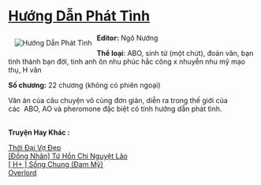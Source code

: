 <a href="https://utruyen.com/huong-dan-phat-tinh/18523/" title="Hướng Dẫn Phát Tình"><h1>Hướng Dẫn Phát Tình</h1></a><div style="display:table"><img align="right" style="float: left; padding: 10px;" src="https://utruyen.com/images/story/200x260/huong-dan-phat-tinh.jpg" alt="Hướng Dẫn Phát Tình"><b>Editor:</b> Ngô Nướng<p></p><b>Thể loại</b>: ABO, sinh tử (một chút), đoản văn, bạn tình thành bạn đời, tinh anh ôn nhu phúc hắc công x nhuyễn nhu mỹ mạo thụ, H văn<p></p><b>Số chương:</b> 22 chương (không có phiên ngoại)<p></p>Văn án của câu chuyện vô cùng đơn giản, diễn ra trong thế giới của các  ABO, AO và pheromone đặc biệt có tính hướng dẫn phát tình.</div><p><br><b>Truyện Hay Khác :</b></p><a href="https://utruyen.com/thoi-dai-vo-dep/18507/" alt="Thời Đại Vợ Đẹp">Thời Đại Vợ Đẹp</a><br/><a href="https://github.com/quanluxury/ngontinh_sac/tree/master/truyenhay/18559/" alt="[Đồng Nhân] Tứ Hồn Chi Nguyệt Lão">[Đồng Nhân] Tứ Hồn Chi Nguyệt Lão</a><br/><a href="https://dammyh.wordpress.com/2019/11/07/h-song-chung-dam-my/" alt="[ H+ ] Sống Chung (Đam Mỹ)">[ H+ ] Sống Chung (Đam Mỹ)</a><br/><a href="https://github.com/quanluxury/truyenhot/tree/master/truyenhay/9028/" alt="Overlord">Overlord</a><br/>